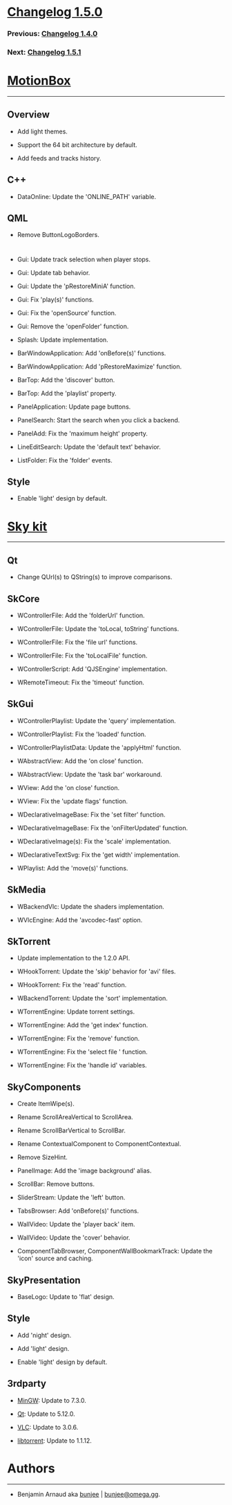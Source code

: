 # [Changelog 1.5.0](http://omega.gg/MotionBox/changes/1.5.0.html)

### Previous: [Changelog 1.4.0](1.4.0.html)

### Next: [Changelog 1.5.1](1.5.1.html)

# [MotionBox](http://omega.gg/MotionBox)
---

## Overview

- Add light themes.

- Support the 64 bit architecture by default.

- Add feeds and tracks history.


## C++

- DataOnline: Update the 'ONLINE_PATH' variable.


## QML

- Remove ButtonLogoBorders.

#

- Gui: Update track selection when player stops.

- Gui: Update tab behavior.

- Gui: Update the 'pRestoreMiniA' function.

- Gui: Fix 'play(s)' functions.

- Gui: Fix the 'openSource' function.

- Gui: Remove the 'openFolder' function.

- Splash: Update implementation.

- BarWindowApplication: Add 'onBefore(s)' functions.

- BarWindowApplication: Add 'pRestoreMaximize' function.

- BarTop: Add the 'discover' button.

- BarTop: Add the 'playlist' property.

- PanelApplication: Update page buttons.

- PanelSearch: Start the search when you click a backend.

- PanelAdd: Fix the 'maximum height' property.

- LineEditSearch: Update the 'default text' behavior.

- ListFolder: Fix the 'folder' events.


## Style

- Enable 'light' design by default.


# [Sky kit](http://omega.gg/Sky)
---

## Qt

- Change QUrl(s) to QString(s) to improve comparisons.


## SkCore

- WControllerFile: Add the 'folderUrl' function.

- WControllerFile: Update the 'toLocal, toString' functions.

- WControllerFile: Fix the 'file url' functions.

- WControllerFile: Fix the 'toLocalFile' function.

- WControllerScript: Add 'QJSEngine' implementation.

- WRemoteTimeout: Fix the 'timeout' function.


## SkGui

- WControllerPlaylist: Update the 'query' implementation.

- WControllerPlaylist: Fix the 'loaded' function.

- WControllerPlaylistData: Update the 'applyHtml' function.

- WAbstractView: Add the 'on close' function.

- WAbstractView: Update the 'task bar' workaround.

- WView: Add the 'on close' function.

- WView: Fix the 'update flags' function.

- WDeclarativeImageBase: Fix the 'set filter' function.

- WDeclarativeImageBase: Fix the 'onFilterUpdated' function.

- WDeclarativeImage(s): Fix the 'scale' implementation.

- WDeclarativeTextSvg: Fix the 'get width' implementation.

- WPlaylist: Add the 'move(s)' functions.


## SkMedia

- WBackendVlc: Update the shaders implementation.

- WVlcEngine: Add the 'avcodec-fast' option.


## SkTorrent

- Update implementation to the 1.2.0 API.

- WHookTorrent: Update the 'skip' behavior for 'avi' files.

- WHookTorrent: Fix the 'read' function.

- WBackendTorrent: Update the 'sort' implementation.

- WTorrentEngine: Update torrent settings.

- WTorrentEngine: Add the 'get index' function.

- WTorrentEngine: Fix the 'remove' function.

- WTorrentEngine: Fix the 'select file ' function.

- WTorrentEngine: Fix the 'handle id' variables.


## SkyComponents

- Create ItemWipe(s).

- Rename ScrollAreaVertical to ScrollArea.

- Rename ScrollBarVertical to ScrollBar.

- Rename ContextualComponent to ComponentContextual.

- Remove SizeHint.

- PanelImage: Add the 'image background' alias.

- ScrollBar: Remove buttons.

- SliderStream: Update the 'left' button.

- TabsBrowser: Add 'onBefore(s)' functions.

- WallVideo: Update the 'player back' item.

- WallVideo: Update the 'cover' behavior.

- ComponentTabBrowser, ComponentWallBookmarkTrack: Update the 'icon' source and caching.


## SkyPresentation

- BaseLogo: Update to 'flat' design.


## Style

- Add 'night' design.

- Add 'light' design.

- Enable 'light' design by default.


## 3rdparty

- [MinGW](https://sourceforge.net/projects/mingw): Update to 7.3.0.

- [Qt](http://download.qt.io/official_releases/qt): Update to 5.12.0.

- [VLC](http://github.com/videolan/vlc): Update to 3.0.6.

- [libtorrent](http://github.com/arvidn/libtorrent): Update to 1.1.12.


# Authors
---

- Benjamin Arnaud aka [bunjee](http://bunjee.me) | <bunjee@omega.gg>.
